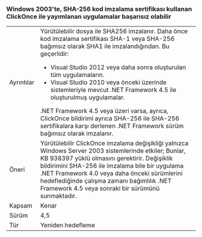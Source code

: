 ### <a name="apps-published-with-clickonce-that-use-a-sha-256-code-signing-certificate-may-fail-on-windows-2003"></a>Windows 2003'te, SHA-256 kod imzalama sertifikası kullanan ClickOnce ile yayımlanan uygulamalar başarısız olabilir

|   |   |
|---|---|
|Ayrıntılar|Yürütülebilir dosya ile SHA256 imzalanır. Daha önce kod imzalama sertifikası SHA-1 veya SHA-256 bağımsız olarak SHA1 ile imzalandığından. Bu geçerlidir:<ul><li>Visual Studio 2012 veya daha sonra oluşturulan tüm uygulamaların.</li><li>Visual Studio 2010 veya önceki üzerinde sistemleriyle mevcut .NET Framework 4.5 ile oluşturulmuş uygulamalar.</li></ul>.NET Framework 4.5 veya üzeri varsa, ayrıca, ClickOnce bildirimi ayrıca SHA-256 ile SHA-256 sertifikalara karşı derlenen .NET Framework sürüm bağımsız olarak imzalanır.|
|Öneri|Yürütülebilir ClickOnce imzalama değişikliği yalnızca Windows Server 2003 sistemlerinde etkiler; Bunlar, KB 938397 yüklü olmasını gerektirir. Değişiklik bildirimini SHA-256 ile imzalama bile bir uygulama .NET Framework 4.0 veya daha önceki sürümlerini hedeflediğinde çalışma zamanı bağımlılık .NET Framework 4.5 veya sonraki bir sürümünü sunmaktadır.|
|Kapsam|Kenar|
|Sürüm|4,5|
|Tür|Yeniden hedefleme|

